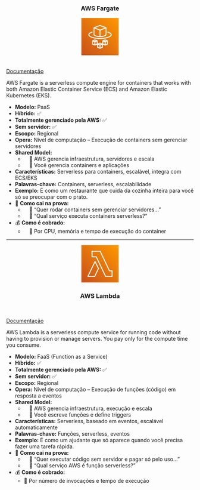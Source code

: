 <div align="center">
  <h3>AWS Fargate</h3>
  <img src="../assets/sem-servidor/Fargate.png" alt="img" width="100"><br>
</div><br>

[Documentação](https://aws.amazon.com/pt/fargate/)

AWS Fargate is a serverless compute engine for containers that works with both Amazon Elastic Container Service (ECS) and Amazon Elastic Kubernetes (EKS).

- **Modelo:** PaaS
- **Híbrido:** ✅
- **Totalmente gerenciado pela AWS:** ✅
- **Sem servidor:** ✅
- **Escopo:** Regional
- **Opera:** Nível de computação – Execução de containers sem gerenciar servidores
- **Shared Model:**
  -  🔹 AWS gerencia infraestrutura, servidores e escala
  -  🔹 Você gerencia containers e aplicações
- **Características:** Serverless para containers, escalável, integra com ECS/EKS
- **Palavras-chave:** Containers, serverless, escalabilidade
- **Exemplo:** É como um restaurante que cuida da cozinha inteira para você só se preocupar com o prato.
- 📝 **Como cai na prova:**
  -  🔹 “Quer rodar containers sem gerenciar servidores...”
  -  🔹 “Qual serviço executa containers serverless?”
- 💰 **Como é cobrado:**
  -  🔹 Por CPU, memória e tempo de execução do container

---

<div align="center">
  <img src="../assets/sem-servidor/Lambda.png" alt="img" width="100"><br>
  <h3>AWS Lambda</h3>
</div><br>

[Documentação](https://aws.amazon.com/pt/lambda/)

AWS Lambda is a serverless compute service for running code without having to provision or manage servers. You pay only for the compute time you consume.

- **Modelo:** FaaS (Function as a Service)
- **Híbrido:** ✅
- **Totalmente gerenciado pela AWS:** ✅
- **Sem servidor:** ✅
- **Escopo:** Regional
- **Opera:** Nível de computação – Execução de funções (código) em resposta a eventos
- **Shared Model:**
  -  🔹 AWS gerencia infraestrutura, execução e escala
  -  🔹 Você escreve funções e define triggers
- **Características:** Serverless, baseado em eventos, escalável automaticamente
- **Palavras-chave:** Funções, serverless, eventos
- **Exemplo:** É como um ajudante que só aparece quando você precisa fazer uma tarefa rápida.
- 📝 **Como cai na prova:**
  -  🔹 “Quer executar código sem servidor e pagar só pelo uso...”
  -  🔹 “Qual serviço AWS é função serverless?”
- 💰 **Como é cobrado:**
  - 🔹 Por número de invocações e tempo de execução

